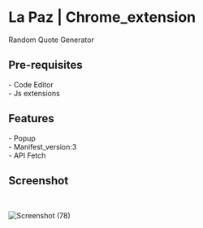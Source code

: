 <h1>La Paz | Chrome_extension</h1>
<p>Random Quote Generator</p>

<h2>Pre-requisites</h2>
- Code Editor<br>
- Js extensions

<h2>Features</h2>
- Popup<BR>
- Manifest_version:3<BR>
- API Fetch<BR>

<h2>Screenshot</h2><br>


![Screenshot (78)](https://github.com/rudransh1921/LaPaz_Chrome-extension/assets/125080656/b46832c8-1e83-4a4b-921b-b6e63a4989ec)

